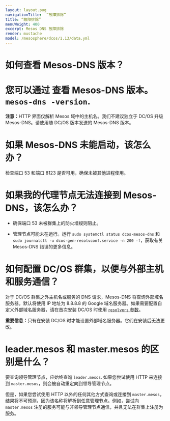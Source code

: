 ```yaml
---
layout: layout.pug
navigationTitle:  “故障排除”
title: “故障排除”
menuWeight: 400
excerpt: Mesos DNS 故障排除
render: mustache
model: /mesosphere/dcos/1.13/data.yml
---
```


# 如何查看 Mesos-DNS 版本？

# 您可以通过  查看 Mesos-DNS 版本。`mesos-dns -version`.

<p class="message--note"><strong>注意：</strong>HTTP 界面仅解析 Mesos 域中的主机名。我们不建议独立于 DC/OS 升级 Mesos-DNS。请使用随 DC/OS 版本发送的 Mesos-DNS 版本。</p>

# 如果 Mesos-DNS 未能启动，该怎么办？

检查端口 53 和端口 8123 是否可用，确保未被其他进程使用。

# 如果我的代理节点无法连接到 Mesos-DNS，该怎么办？

* 确保端口 53 未被群集上的防火墙规则阻止。

* 管理节点可能未在运行。运行 `sudo systemctl status dcos-mesos-dns` 和 `sudo journalctl -u dcos-gen-resolvconf.service -n 200 -f`，获取有关 Mesos-DNS 错误的更多信息。

# 如何配置 DC/OS 群集，以便与外部主机和服务通信？

对于 DC/OS 群集之外主机名或服务的 DNS 请求，Mesos-DNS 将查询外部域名服务器。默认将使用 IP 地址为 8.8.8.8 的 Google 域名服务器。如果需要配置自定义外部域名服务器，请在首次安装 DC/OS 时使用 [`resolvers` 参数][1]。

<p class="message--important"><strong>重要信息：</strong>只有在安装 DC/OS 时才能设置外部域名服务器。它们在安装后无法更改。<P>

# <a name="leader"></a>leader.mesos 和 master.mesos 的区别是什么？

要查询领导管理节点，应始终查询 `leader.mesos`. 如果您尝试使用 HTTP 来连接到 `master.mesos`，则会被自动重定向到领导管理节点。

但是，如果您尝试使用 HTTP 以外的任何其他方式查询或连接到 `master.mesos`，结果将不可预测，因为该名称将解析到任意管理节点。例如，尝试向 `master.mesos` 注册的服务可能与非领导管理节点通信，并且无法在群集上注册为服务。

 [1]: /mesosphere/dcos/1.13/installing/production/advanced-configuration/configuration-reference/


